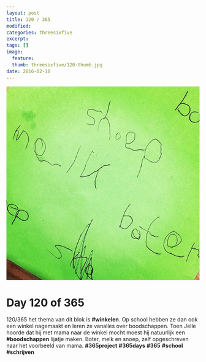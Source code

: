 ```yaml
---
layout: post
title: 120 / 365
modified:
categories: threesixfive
excerpt:
tags: []
image:
  feature: 
  thumb: threesixfive/120-thumb.jpg
date: 2016-02-10
---
```


![120](/images/threesixfive/120.jpg)

# Day 120 of 365

120/365 het thema van dit blok is **\#winkelen**. Op school hebben ze dan ook een winkel nagemaakt en leren ze vanalles over boodschappen. Toen Jelle hoorde dat hij met mama naar de winkel mocht moest hij natuurlijk een **\#boodschappen** lijatje maken. Boter, melk en snoep, zelf opgeschreven naar het voorbeeld van mama. **\#365project** **\#365days** **\#365** **\#school** **\#schrijven**
